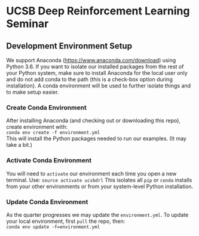 # UCSB Deep Reinforcement Learning Seminar

## Development Environment Setup

We support Anaconda (https://www.anaconda.com/download) using Python 3.6. If you want to isolate our installed packages from the rest of your Python system, make sure to install Anaconda for the local user only and do not add conda to the path (this is a check-box option during installation). A conda environment will be used to further isolate things and to make setup easier.

### Create Conda Environment
After installing Anaconda (and checking out or downloading this repo), create environment with:<br>
`conda env create -f environment.yml`<br>
This will install the Python packages needed to run our examples. (It may take a bit.)

### Activate Conda Environment
You will need to `activate` our environment each time you open a new terminal. Use:
`source activate ucsbdrl`
This isolates all `pip` or `conda` installs from your other environments or from your system-level Python installation.

### Update Conda Environment
As the quarter progresses we may update the `environment.yml`. To update your local environment, first `pull` the repo, then:<br>
`conda env update -f=environment.yml`
